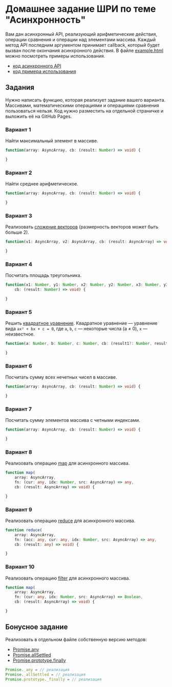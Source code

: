 # Домашнее задание ШРИ по теме "Асинхронность"

Вам дан асинхронный API, реализующий арифметические действия, операции сравнения и операции над элементами массива. Каждый метод API последним аргументом принимает callback, который будет вызван после окончания асинхронного действия. В файле [example.html](example.html) можно посмотреть примеры использования.

- [код асинхронного API](https://github.com/dima117/shri-async-hw/blob/master/shri-async-hw.js)
- [код примера использования](https://github.com/dima117/shri-async-hw/blob/master/example.html)

## Задания

Нужно написать функцию, которая реализует задание вашего варианта. Массивами, математическими операциями и операциями сравнения пользоваться нельзя. Код нужно разместить на отдельной страничке и выложить её на GitHub Pages.

### Вариант 1

Найти максимальный элемент в массиве.

```ts
function(array: AsyncArray, cb: (result: Number) => void) {

}
```

### Вариант 2

Найти среднее арифметическое.

```ts
function(array: AsyncArray, cb: (result: Number) => void) {

}
```

### Вариант 3

Реализовать [сложение векторов](http://www.math24.ru/сложение-и-вычитание-векторов.html) (размерность векторов может быть больше 2).

```ts
function(v1: AsyncArray, v2: AsyncArray, cb: (result: AsyncArray) => void) {

}
```

### Вариант 4

Посчитать площадь треугольника.

```ts
function(x1: Number, y1: Number, x2: Number, y2: Number, x3: Number, y3: Number,
    cb: (result: Number) => void) {

}
```

### Вариант 5

Решить [квадратное уравнение](https://school-assistant.ru/?predmet=algebra&theme=kvadratnie_uravnenija). Квадратное уравнение — уравнение вида `ax² + bx + c = 0`, где `a`, `b`, `c` — некоторые числа (a ≠ 0), `x` — неизвестное.

```ts
function(a: Number, b: Number, c: Number, cb: (result1?: Number, result2?: Number) => void) {

}
```

### Вариант 6

Посчитать сумму всех нечетных чисел в массиве.

```ts
function(array: AsyncArray, cb: (result: Number) => void) {

}
```

### Вариант 7

Посчитать сумму элементов массива с четными индексами.

```ts
function(array: AsyncArray, cb: (result: Number) => void) {

}
```

### Вариант 8

Реализовать операцию [map](https://developer.mozilla.org/ru/docs/Web/JavaScript/Reference/Global_Objects/Array/Map) для асинхронного массива.

```ts
function map(
    array: AsyncArray,
    fn: (cur: any, idx: Number, src: AsyncArray) => any,
    cb: (result: AsyncArray) => void) {

}
```

### Вариант 9

Реализовать операцию [reduce](https://developer.mozilla.org/ru/docs/Web/JavaScript/Reference/Global_Objects/Array/Reduce) для асинхронного массива.

```ts
function reduce(
    array: AsyncArray,
    fn: (acc: any, cur: any, idx: Number, src: AsyncArray) => any,
    cb: (result: any) => void) {

}
```

### Вариант 10

Реализовать операцию [filter](https://developer.mozilla.org/ru/docs/Web/JavaScript/Reference/Global_Objects/Array/Filter) для асинхронного массива.

```ts
function map(
    array: AsyncArray,
    fn: (cur: any, idx: Number, src: AsyncArray) => Boolean,
    cb: (result: AsyncArray) => void) {

}
```

## Бонусное задание

Реализовать в отдельном файле собственную версию методов:

- [Promise.any](https://developer.mozilla.org/ru/docs/Web/JavaScript/Reference/Global_Objects/Promise/any)
- [Promise.allSettled](https://developer.mozilla.org/ru/docs/Web/JavaScript/Reference/Global_Objects/Promise/allSettled)
- [Promise.prototype.finally](https://developer.mozilla.org/ru/docs/Web/JavaScript/Reference/Global_Objects/Promise/finally)

```js
Promise._any = // реализация
Promise._allSettled = // реализация
Promise.prototype._finally = // реализация
```

